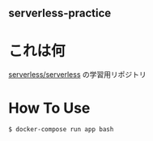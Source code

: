 serverless-practice
---

# これは何
[serverless/serverless](https://github.com/serverless/serverless) の学習用リポジトリ

# How To Use

```
$ docker-compose run app bash
```

